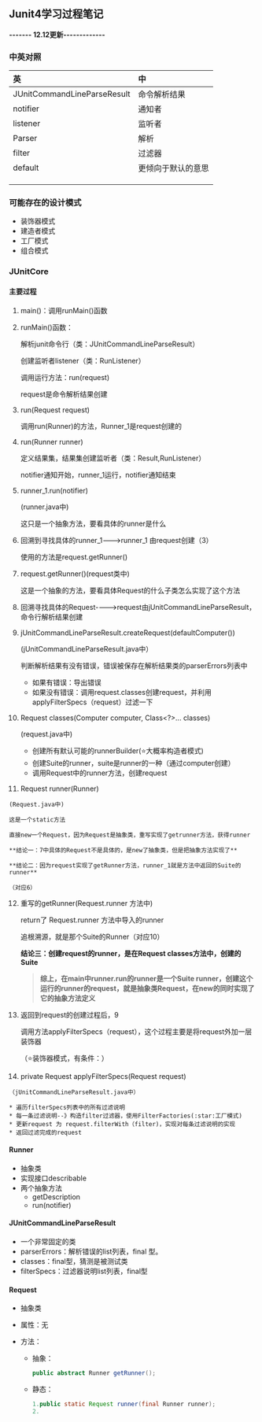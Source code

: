 ## Junit4学习过程笔记

**------- 12.12更新-------------**

### 中英对照

| 英                          | 中                 |
| :-------------------------- | :----------------- |
| JUnitCommandLineParseResult | 命令解析结果       |
| notifier                    | 通知者             |
| listener                    | 监听者             |
| Parser                      | 解析               |
| filter                      | 过滤器             |
| default                     | 更倾向于默认的意思 |
|                             |                    |
|                             |                    |
|                             |                    |

### 可能存在的设计模式

* 装饰器模式
* 建造者模式
* 工厂模式
* 组合模式



### JUnitCore

#### 主要过程

1. main()：调用runMain()函数

2. runMain()函数：

   解析junit命令行（类：JUnitCommandLineParseResult）

   创建监听者listener（类：RunListener）

   调用运行方法：run(request)

   request是命令解析结果创建

3. run(Request request)

   调用run(Runner)的方法，Runner_1是request创建的

4. run(Runner runner)

   定义结果集，结果集创建监听者（类：Result,RunListener）

   notifier通知开始，runner_1运行，notifier通知结束

5. runner_1.run(notifier)

   (runner.java中)

   这只是一个抽象方法，要看具体的runner是什么

6. 回溯到寻找具体的runner_1--->runner_1 由request创建（3）

   使用的方法是request.getRunner()

7. request.getRunner()(request类中)

   这是一个抽象的方法，要看具体Request的什么子类怎么实现了这个方法

8. 回溯寻找具体的Request---->request由jUnitCommandLineParseResult，命令行解析结果创建

9. jUnitCommandLineParseResult.createRequest(defaultComputer())

   (jUnitCommandLineParseResult.java中）

   判断解析结果有没有错误，错误被保存在解析结果类的parserErrors列表中

   * 如果有错误：导出错误
   * 如果没有错误：调用request.classes创建request，并利用applyFilterSpecs（request）过滤一下

10. Request classes(Computer computer, Class<?>... classes)

    (request.java中)

    * 创建所有默认可能的runnerBuilder(:star:大概率构造者模式)
    * 创建Suite的runner，suite是runner的一种（通过computer创建）
    * 调用Request中的runner方法，创建request

11.  Request runner(Runner)

    (Request.java中)

    这是一个static方法

    直接new一个Request，因为Request是抽象类，重写实现了getrunner方法，获得runner

    **结论一：7中具体的Request不是具体的，是new了抽象类，但是把抽象方法实现了**

    **结论二：因为request实现了getRunner方法，runner_1就是方法中返回的Suite的runner**

    （对应6）

12. 重写的getRunner(Request.runner 方法中)

    return了 Request.runner 方法中导入的runner

    追根溯源，就是那个Suite的Runner（对应10）

    **结论三：创建request的runner，是在Request classes方法中，创建的Suite**

    > **综上，在main中runner.run的runner是一个Suite runner，创建这个运行的runner的request，就是抽象类Request，在new的同时实现了它的抽象方法定义**
    >
    > 

13. 返回到request的创建过程后，9

    调用方法applyFilterSpecs（request），这个过程主要是将request外加一层装饰器

    （:star:装饰器模式，有条件：）

14.  private Request applyFilterSpecs(Request request)

    （jUnitCommandLineParseResult.java中）

    * 遍历filterSpecs列表中的所有过滤说明
    * 每一条过滤说明--》构造filter过滤器，使用FilterFactories(:star:工厂模式)
    * 更新request 为 request.filterWith（filter)，实现对每条过滤说明的实现
    * 返回过滤完成的request

#### Runner

* 抽象类
* 实现接口describable
* 两个抽象方法
  * getDescription
  * run(notifier)

#### JUnitCommandLineParseResult

* 一个非常固定的类
* parserErrors：解析错误的list列表，final 型。
* classes：final型，猜测是被测试类
* filterSpecs：过滤器说明list列表，final型



#### Request

* 抽象类

* 属性：无

* 方法：

  * 抽象：

    ```java
    public abstract Runner getRunner();
    ```

  * 静态：

    ```java
    1.public static Request runner(final Runner runner);
    2.
    ```

    

